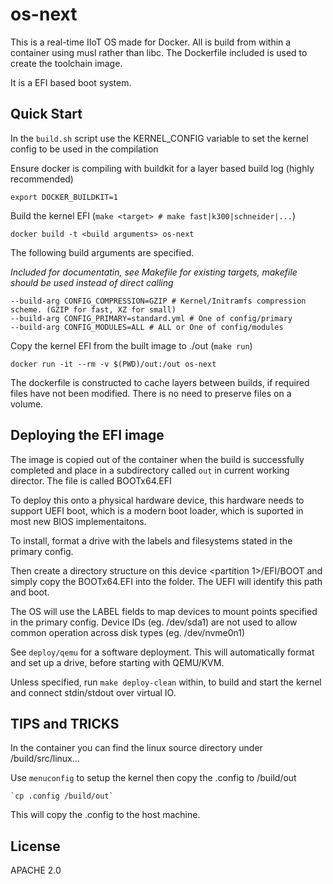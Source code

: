 <!--
SPDX-FileCopyrightText: 2021 Belcan Advanced Solutions
SPDX-FileCopyrightText: 2021 K. Fouwels <k@fouwels.com>

SPDX-License-Identifier: Apache-2.0
-->

# os-next
This is a real-time IIoT OS made for Docker. All is build from within a container using musl rather than libc. The Dockerfile included is used to create the toolchain image. 

It is a EFI based boot system.

## Quick Start

In the `build.sh` script use the KERNEL_CONFIG variable to set the kernel config to be used in the compilation 

Ensure docker is compiling with buildkit for a layer based build log (highly recommended)

    export DOCKER_BUILDKIT=1 

Build the kernel EFI (`make <target> # make fast|k300|schneider|...`)

    docker build -t <build arguments> os-next

The following build arguments are specified.

_Included for documentatin, see Makefile for existing targets, makefile should be used instead of direct calling_

    --build-arg CONFIG_COMPRESSION=GZIP # Kernel/Initramfs compression scheme. (GZIP for fast, XZ for small)
    --build-arg CONFIG_PRIMARY=standard.yml # One of config/primary
    --build-arg CONFIG_MODULES=ALL # ALL or One of config/modules

Copy the kernel EFI from the built image to ./out (`make run`)

    docker run -it --rm -v $(PWD)/out:/out os-next

The dockerfile is constructed to cache layers between builds, if required files have not been modified. There is no need to preserve files on a volume.

## Deploying the EFI image

The image is copied out of the container when the build is successfully completed and place in a subdirectory called `out` in current working director. The file is called BOOTx64.EFI

To deploy this onto a physical hardware device, this hardware needs to support UEFI boot, which is a modern boot loader, which is suported in most new BIOS implementaitons. 

To install, format a drive with the labels and filesystems stated in the primary config.

Then create a directory structure on this device <partition 1>/EFI/BOOT and simply copy the BOOTx64.EFI into the folder. The UEFI will identify this path and boot.

The OS will use the LABEL fields to map devices to mount points specified in the primary config. Device IDs (eg. /dev/sda1) are not used to allow common operation across disk types (eg. /dev/nvme0n1) 

See `deploy/qemu` for a software deployment. This will automatically format and set up a drive, before starting with QEMU/KVM.

Unless specified, run `make deploy-clean` within, to build and start the kernel and connect stdin/stdout over virtual IO.

## TIPS and TRICKS

In the container you can find the linux source directory under /build/src/linux... 

Use `menuconfig` to setup the kernel then copy the .config to /build/out 

    `cp .config /build/out`

This will copy the .config to the host machine.

## License
APACHE 2.0
